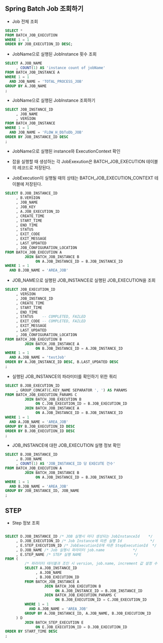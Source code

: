 ## Spring Batch Job 조회하기

- Job 전체 조회

```sql
SELECT *
FROM BATCH_JOB_EXECUTION
WHERE 1 = 1
ORDER BY JOB_EXECUTION_ID DESC;
```

- JobName으로 실행된 JobInstance 횟수 조회

```sql
SELECT A.JOB_NAME
     , COUNT(1) AS 'instance count of jobName'
FROM BATCH_JOB_INSTANCE A
WHERE 1 = 1
  AND JOB_NAME = 'TOTAL_PROCESS_JOB'
GROUP BY A.JOB_NAME
;
```

- JobName으로 실행된 JobInstance 조회하기

```sql
SELECT JOB_INSTANCE_ID
     , JOB_NAME
     , VERSION
FROM BATCH_JOB_INSTANCE
WHERE 1 = 1
  AND JOB_NAME = 'FLOW_H_DbToDb_JOB'
ORDER BY JOB_INSTANCE_ID DESC
;
```

- JobName으로 실행된 instance와 ExecutionContext 확인

- 잡을 실행할 때 생성하는 각 JobExexution은 BATCH_JOB_EXECUTION 테이블의 레코드로 저장된다.
- JobExecution이 실행될 때의 상태는 BATCH_JOB_EXECUTION_CONTEXT 테이블에 저장된다.

```sql
SELECT B.JOB_INSTANCE_ID
     , B.VERSION
     , JOB_NAME
     , JOB_KEY
     , A.JOB_EXECUTION_ID
     , CREATE_TIME
     , START_TIME
     , END_TIME
     , STATUS
     , EXIT_CODE
     , EXIT_MESSAGE
     , LAST_UPDATED
     , JOB_CONFIGURATION_LOCATION
FROM BATCH_JOB_EXECUTION A
         JOIN BATCH_JOB_INSTANCE B
              ON A.JOB_INSTANCE_ID = B.JOB_INSTANCE_ID
WHERE 1 = 1
  AND B.JOB_NAME = 'AREA_JOB'
```

- JOB_NAME으로 실행된 JOB_INSTANCE로 실행된 JOB_EXECUTION을 조회

```sql
SELECT JOB_EXECUTION_ID
     , VERSION
     , JOB_INSTANCE_ID
     , CREATE_TIME
     , START_TIME
     , END_TIME
     , STATUS    -- COMPLETED, FAILED
     , EXIT_CODE -- COMPLETED, FAILED
     , EXIT_MESSAGE
     , LAST_UPDATED
     , JOB_CONFIGURATION_LOCATION
FROM BATCH_JOB_EXECUTION B
         JOIN BATCH_JOB_INSTANCE A
              ON B.JOB_INSTANCE_ID = A.JOB_INSTANCE_ID
WHERE 1 = 1
  AND A.JOB_NAME = 'testJob'
ORDER BY A.JOB_INSTANCE_ID DESC, B.LAST_UPDATED DESC
;
```

- 실행된 JOB_INSTANCE의 파라미터를 확인하기 위한 쿼리

```sql
SELECT B.JOB_EXECUTION_ID
     , GROUP_CONCAT(C.KEY_NAME SEPARATOR ', ') AS PARAMS
FROM BATCH_JOB_EXECUTION_PARAMS C
         JOIN BATCH_JOB_EXECUTION B
              ON C.JOB_EXECUTION_ID = B.JOB_EXECUTION_ID
         JOIN BATCH_JOB_INSTANCE A
              ON A.JOB_INSTANCE_ID = B.JOB_INSTANCE_ID
WHERE 1 = 1
  AND A.JOB_NAME = 'AREA_JOB'
GROUP BY B.JOB_EXECUTION_ID DESC
ORDER BY B.JOB_EXECUTION_ID DESC
;
```

- JOB_INSTANCE에 대한 JOB_EXECUTION 실행 정보 확인

```sql
SELECT B.JOB_INSTANCE_ID
     , B.JOB_NAME
     , COUNT(1) AS 'JOB_INSTANCE_ID 당 EXECUTE 건수'
FROM BATCH_JOB_EXECUTION A
         JOIN BATCH_JOB_INSTANCE B
              ON A.JOB_INSTANCE_ID = B.JOB_INSTANCE_ID
WHERE 1 = 1
  AND B.JOB_NAME = 'AREA_JOB'
GROUP BY JOB_INSTANCE_ID, JOB_NAME
;
```

## STEP

- Step 정보 조회

```sql

SELECT D.JOB_INSTANCE_ID /* JOB 실행시 마다 생성되는 JobInstanceId    */
     , D.JOB_EXECUTION_ID /* Job Instance에 따른 실행 Id             */
     , E.STEP_EXECUTION_ID /* JobExecutionId에 따른 StepExecutionId  */
     , D.JOB_NAME /* Job 실행시 파라미터 job.name             */
     , E.STEP_NAME /* STEP 실행 NAME                        */
FROM (
         /* 파라미터 테이블과 조인 시 version, job.name, increment 값 설정 수 마다 row 추가 되기 때문에 group by로 jobInstanceId에 따른 jobExecutionId를 확인 */
         SELECT A.JOB_INSTANCE_ID
              , A.JOB_NAME
              , B.JOB_EXECUTION_ID
         FROM BATCH_JOB_INSTANCE A
                  JOIN BATCH_JOB_EXECUTION B
                       ON A.JOB_INSTANCE_ID = B.JOB_INSTANCE_ID
                  JOIN BATCH_JOB_EXECUTION_PARAMS C
                       ON B.JOB_EXECUTION_ID = C.JOB_EXECUTION_ID
         WHERE 1 = 1
           AND A.JOB_NAME = 'AREA_JOB'
         GROUP BY A.JOB_INSTANCE_ID, A.JOB_NAME, B.JOB_EXECUTION_ID
     ) D
         JOIN BATCH_STEP_EXECUTION E
              ON E.JOB_EXECUTION_ID = D.JOB_EXECUTION_ID
ORDER BY START_TIME DESC
;
```
